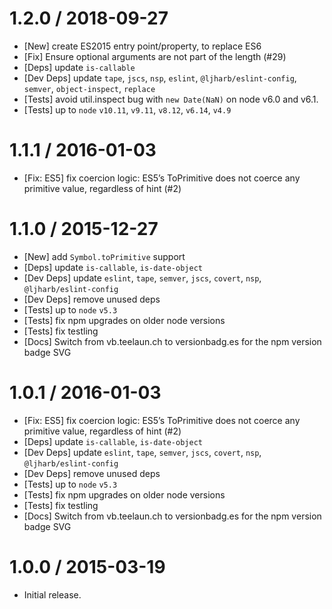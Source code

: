 1.2.0 / 2018-09-27
=================

* [New] create ES2015 entry point/property, to replace ES6
* [Fix] Ensure optional arguments are not part of the length (#29)
* [Deps] update `is-callable`
* [Dev Deps] update `tape`, `jscs`, `nsp`, `eslint`, `@ljharb/eslint-config`, `semver`, `object-inspect`, `replace`
* [Tests] avoid util.inspect bug with `new Date(NaN)` on node v6.0 and v6.1.
* [Tests] up to `node` `v10.11`, `v9.11`, `v8.12`, `v6.14`, `v4.9`

1.1.1 / 2016-01-03
=================

* [Fix: ES5] fix coercion logic: ES5’s ToPrimitive does not coerce any primitive value, regardless of hint (#2)

1.1.0 / 2015-12-27
=================

* [New] add `Symbol.toPrimitive` support
* [Deps] update `is-callable`, `is-date-object`
* [Dev Deps] update `eslint`, `tape`, `semver`, `jscs`, `covert`, `nsp`, `@ljharb/eslint-config`
* [Dev Deps] remove unused deps
* [Tests] up to `node` `v5.3`
* [Tests] fix npm upgrades on older node versions
* [Tests] fix testling
* [Docs] Switch from vb.teelaun.ch to versionbadg.es for the npm version badge SVG

1.0.1 / 2016-01-03
=================

* [Fix: ES5] fix coercion logic: ES5’s ToPrimitive does not coerce any primitive value, regardless of hint (#2)
* [Deps] update `is-callable`, `is-date-object`
* [Dev Deps] update `eslint`, `tape`, `semver`, `jscs`, `covert`, `nsp`, `@ljharb/eslint-config`
* [Dev Deps] remove unused deps
* [Tests] up to `node` `v5.3`
* [Tests] fix npm upgrades on older node versions
* [Tests] fix testling
* [Docs] Switch from vb.teelaun.ch to versionbadg.es for the npm version badge SVG

1.0.0 / 2015-03-19
=================

* Initial release.
